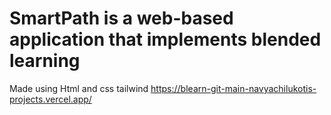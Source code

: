 # SmartPath is a web-based application that implements blended learning
Made using Html and css tailwind
https://blearn-git-main-navyachilukotis-projects.vercel.app/
